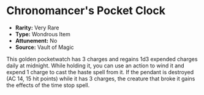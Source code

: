 # Chronomancer's Pocket Clock

- **Rarity:** Very Rare
- **Type:** Wondrous Item
- **Attunement:** No
- **Source:** Vault of Magic

This golden pocketwatch has 3 charges and regains 1d3 expended charges daily at midnight. While holding it, you can use an action to wind it and expend 1 charge to cast the haste spell from it. If the pendant is destroyed (AC 14, 15 hit points) while it has 3 charges, the creature that broke it gains the effects of the time stop spell.
